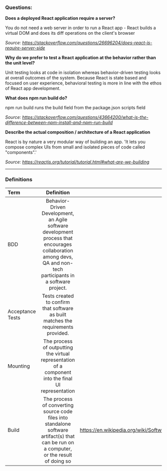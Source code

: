 ### Questions:

**Does a deployed React application require a server?**

You do not need a web server in order to run a React app - React builds a virtual DOM and does its diff operations on the client's browser

*Source: https://stackoverflow.com/questions/26696204/does-react-js-require-server-side*

**Why do we prefer to test a React application at the behavior rather than the unit level?**

Unit testing looks at code in isolation whereas behavior-driven testing looks at overall outcomes of the system.  Because React is state based and focused on user experience, behavioral testing is more in line with the ethos of React app development.

**What does npm run build do?**

npm run build runs the build field from the package.json scripts field

*Source: https://stackoverflow.com/questions/43664200/what-is-the-difference-between-npm-install-and-npm-run-build*

**Describe the actual composition / architecture of a React application**

React is by nature a very modular way of building an app.  'It lets you compose complex UIs from small and isolated pieces of code called "components".'

*Source: https://reactjs.org/tutorial/tutorial.html#what-are-we-building*

---

### Definitions

|Term|Definition|Source|
|:--|:-:|--:|
|BDD|Behavior-Driven Development, an Agile software development process that encourages collaboration among devs, QA and non-tech participants in a software project.|https://en.wikipedia.org/wiki/Behavior-driven_development|
|Acceptance Tests|Tests created to confirm that software as built matches the requirements provided.|https://blog.rapid7.com/2015/02/22/acceptance-tests-in-practice-behavior-driven-development/|
|Mounting|The process of outputting the virtual representation of a component into the final UI representation|https://stackoverflow.com/questions/31556450/what-is-mounting-in-react-js#:~:text=Mounting%20is%20the%20process%20of,element)%20in%20the%20DOM%20tree.|
|Build|The process of converting source code files into standalone software artifact(s) that can be run on a computer, or the result of doing so|https://en.wikipedia.org/wiki/Software_build#:~:text=In%20software%20development%2C%20a%20build,the%20result%20of%20doing%20so.|

